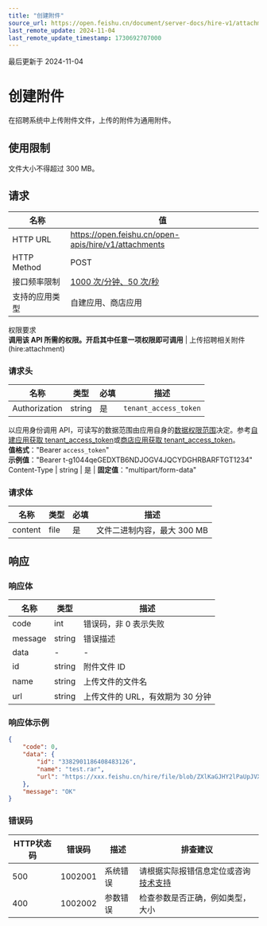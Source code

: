 ```yaml
---
title: "创建附件"
source_url: https://open.feishu.cn/document/server-docs/hire-v1/attachment/create_attachment
last_remote_update: 2024-11-04
last_remote_update_timestamp: 1730692707000
---
```

最后更新于 2024-11-04

# 创建附件

在招聘系统中上传附件文件，上传的附件为通用附件。
## 使用限制

文件大小不得超过 300 MB。

## 请求
名称 | 值
---|---
HTTP URL | https://open.feishu.cn/open-apis/hire/v1/attachments
HTTP Method | POST
接口频率限制 | [1000 次/分钟、50 次/秒](https://open.feishu.cn/document/ukTMukTMukTM/uUzN04SN3QjL1cDN)
支持的应用类型 | 自建应用、商店应用
权限要求  
            **调用该 API 所需的权限。开启其中任意一项权限即可调用** | 上传招聘相关附件(hire:attachment)

### 请求头

名称 | 类型 | 必填 | 描述
--- | --- | --- | ---
Authorization | string | 是 | `tenant_access_token`  
以应用身份调用 API，可读写的数据范围由应用自身的[数据权限范围](https://open.feishu.cn/document/home/introduction-to-scope-and-authorization/configure-app-data-permissions)决定。参考[自建应用获取 tenant_access_token](https://open.feishu.cn/document/ukTMukTMukTM/ukDNz4SO0MjL5QzM/auth-v3/auth/tenant_access_token_internal)或[商店应用获取 tenant_access_token](https://open.feishu.cn/document/ukTMukTMukTM/ukDNz4SO0MjL5QzM/auth-v3/auth/tenant_access_token)。  
**值格式**："Bearer `access_token`"  
**示例值**："Bearer t-g1044qeGEDXTB6NDJOGV4JQCYDGHRBARFTGT1234"
Content-Type | string | 是 | **固定值**："multipart/form-data"

### 请求体

名称 | 类型 | 必填 | 描述
--- | --- | --- | ---
content | file | 是 | 文件二进制内容，最大 300 MB

## 响应

### 响应体

名称 | 类型 | 描述
--- | --- | ---
code | int | 错误码，非 0 表示失败
message | string | 错误描述
data | \- | \-
id | string | 附件文件 ID
name | string | 上传文件的文件名
url | string | 上传文件的 URL，有效期为 30 分钟

### 响应体示例
```json
{
    "code": 0,
    "data": {
        "id": "3382901186408483126",
        "name": "test.rar",
        "url": "https://xxx.feishu.cn/hire/file/blob/ZXlKaGJHY2lPaUpJVXpJMU5pS3==/"
    },
    "message": "OK"
}
```

### 错误码

HTTP状态码 | 错误码 | 描述 | 排查建议
--- | --- | --- | ---
500 | 1002001 | 系统错误 | 请根据实际报错信息定位或咨询[技术支持](https://applink.feishu.cn/TLJpeNdW)
400 | 1002002 | 参数错误 | 检查参数是否正确，例如类型，大小
